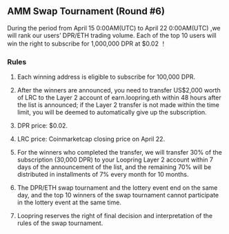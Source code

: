 ## AMM Swap Tournament (Round #6)

During the period from April 15 0:00AM(UTC) to April 22 0:00AM(UTC) ,we will rank our users’ DPR/ETH trading volume. Each of the top 10 users will win the right to subscribe for 1,000,000 DPR at $0.02 ！


### Rules


1) Each winning address is eligible to subscribe for 100,000 DPR.

2) After the winners are announced, you need to transfer US$2,000 worth of LRC to the Layer 2 account of earn.loopring.eth within 48 hours after the list is announced; if the Layer 2 transfer is not made within the time limit, you will be deemed to automatically give up the subscription.

3) DPR price: $0.02.
4) LRC price: Coinmarketcap closing price on April 22.
5) For the winners who completed the transfer, we will transfer 30% of the subscription (30,000 DPR) to your Loopring Layer 2 account within 7 days of the announcement of the list, and the remaining 70% will be distributed in installments of 7% every month for 10 months.
6) The DPR/ETH swap tournament and the lottery event end on the same day, and the top 10 winners of the swap tournament cannot participate in the lottery event at the same time.
7) Loopring reserves the right of final decision and interpretation of the rules of the swap tournament.

